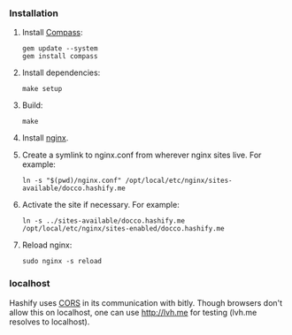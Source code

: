 ### Installation

1.  Install [Compass](http://compass-style.org/):

        gem update --system
        gem install compass

2.  Install dependencies:

        make setup

3.  Build:

        make

4.  Install [nginx](http://nginx.com/).

5.  Create a symlink to nginx.conf from wherever nginx sites live. For example:

        ln -s "$(pwd)/nginx.conf" /opt/local/etc/nginx/sites-available/docco.hashify.me

6.  Activate the site if necessary. For example:

        ln -s ../sites-available/docco.hashify.me /opt/local/etc/nginx/sites-enabled/docco.hashify.me

7.  Reload nginx:

        sudo nginx -s reload


### localhost

Hashify uses [CORS](http://en.wikipedia.org/wiki/Cross-origin_resource_sharing)
in its communication with bitly. Though browsers don't allow this on localhost,
one can use <http://lvh.me> for testing (lvh.me resolves to localhost).
